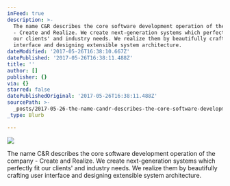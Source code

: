```yaml
---
inFeed: true
description: >-
  The name C&R describes the core software development operation of the company
  - Create and Realize. We create next-generation systems which perfectly fit
  our clients' and industry needs. We realize them by beautifully crafting user
  interface and designing extensible system architecture.
dateModified: '2017-05-26T16:38:10.667Z'
datePublished: '2017-05-26T16:38:11.488Z'
title: ''
author: []
publisher: {}
via: {}
starred: false
datePublishedOriginal: '2017-05-26T16:38:11.488Z'
sourcePath: >-
  _posts/2017-05-26-the-name-candr-describes-the-core-software-development-operati.md
_type: Blurb

---
```

![](https://the-grid-user-content.s3-us-west-2.amazonaws.com/34d28522-b255-4f05-b3e2-7beb5a2d6651.png)

The name C&R describes the core software development operation of the company - Create and Realize. We create next-generation systems which perfectly fit our clients' and industry needs. We realize them by beautifully crafting user interface and designing extensible system architecture.